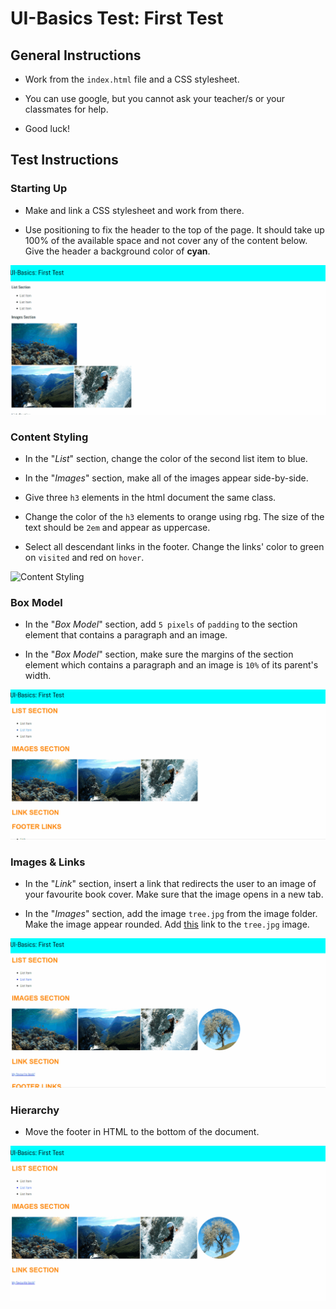 # UI-Basics Test: First Test
## General Instructions

* Work from the `index.html` file and a CSS stylesheet.

* You can use google, but you cannot ask your teacher/s or your classmates for help. 

* Good luck! 

## Test Instructions
### Starting Up
* Make and link a CSS stylesheet and work from there.

* Use positioning to fix the header to the top of the page. It should take up 100% of the available space and not cover any of the content below. Give the header a background color of **cyan**.

![Starting Up](./mockups/startingUp.gif)

### Content Styling 
* In the "_List_" section, change the color of the second list item to blue.

* In the "_Images_" section, make all of the images appear side-by-side.

* Give three `h3` elements in the html document the same class. 

* Change the color of the `h3` elements to orange using rbg. The size of the text should be `2em` and appear as uppercase.

* Select all descendant links in the footer. Change the links' color to green on `visited` and red on `hover`.

![Content Styling](./mockups/contentStyling.gif)

### Box Model 
* In the "_Box Model_" section, add `5 pixels` of `padding` to the section element that contains a paragraph and an image.

* In the "_Box Model_" section, make sure the margins of the section element which contains a paragraph and an image is `10%` of its parent's width.

![Box Model](./mockups/boxModel.gif)

### Images & Links 
* In the "_Link_" section, insert a link that redirects the user to an image of your favourite book cover. Make sure that the image opens in a new tab.

* In the "_Images_" section, add the image `tree.jpg` from the image folder. Make the image appear rounded. Add [this](https://caseytrees.org/tree-species/) link to the `tree.jpg` image.

![Images and Links](./mockups/imagesLinks.gif)

### Hierarchy
* Move the footer in HTML to the bottom of the document.

![Hierarchy](./mockups/hierarchy.gif)